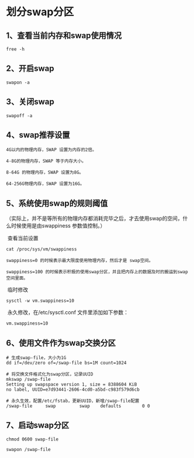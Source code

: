 # 划分swap分区

## 1、查看当前内存和swap使用情况

```shell
free -h
```

## 2、开启swap

```shell
swapon -a
```

## 3、关闭swap

```shell
swapoff -a
```

## 4、swap推荐设置

```
4G以内的物理内存，SWAP 设置为内存的2倍。

4-8G的物理内存，SWAP 等于内存大小。

8-64G 的物理内存，SWAP 设置为8G。

64-256G物理内存，SWAP 设置为16G。
```

## 5、系统使用swap的规则阈值

（实际上，并不是等所有的物理内存都消耗完毕之后，才去使用swap的空间，什么时候使用是由swappiness 参数值控制。）

​	查看当前设置

```shell
cat /proc/sys/vm/swappiness
```

```
swappiness=0 的时候表示最大限度使用物理内存，然后才是 swap空间。

swappiness=100 的时候表示积极的使用swap分区，并且把内存上的数据及时的搬运到swap空间里面。
```

​	临时修改

```shell
sysctl -w vm.swappiness=10
```

​	永久修改，在/etc/sysctl.conf 文件里添加如下参数：

```shell
vm.swappiness=10
```

## 6、使用文件作为swap交换分区

```shell
# 生成swap-file，大小为1G
dd if=/dev/zero of=/swap-file bs=1M count=1024
```

```shell
# 将交换文件格式化为swap分区，记录UUID
mkswap /swap-file
Setting up swapspace version 1, size = 8388604 KiB
no label, UUID=e7d93441-2606-4cd0-a5bd-c983f579d6cb
```

```shell
# 永久生效，配置/etc/fstab，更新UUID，新增/swap-file配置
/swap-file     swap         swap    defaults        0 0
```

## 7、启动swap分区

```shell
chmod 0600 swap-file

swapon /swap-file
```

